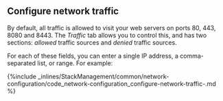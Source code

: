 <!-- usedin: [ _legacy_docker/stack-management/network-configuration.md, _maestro/stack-management/network-configuration.md, _node/stack-management/network-configuration.md, _rails/stack-management/network-configuration.md] -->


## Configure network traffic

By default, all traffic is allowed to visit your web servers on ports 80, 443, 8080 and 8443. The _Traffic_ tab allows you to control this, and has two sections: _allowed_ traffic sources and _denied_ traffic sources.

For each of these fields, you can enter a single IP address, a comma-separated list, or range. For example:



{%include _inlines/StackManagement/common/network-configuration/code_network-configuration_configure-network-traffic-.md %}




